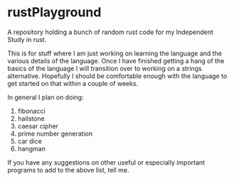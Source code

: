 # rustPlayground

A repository holding a bunch of random rust code for my Independent Study in rust. 

This is for stuff where I am just working on learning the language and the various details of the language. Once I have finished getting a hang of the basics of the language I will transition over to working on a strings alternative. Hopefully I should be comfortable enough with the language to get started on that within a couple of weeks. 

In general I plan on doing: 

1. fibonacci
2. hailstone
3. caesar cipher
4. prime number generation
5. car dice
6. hangman

If you have any suggestions on other useful or especially important programs to add to the above list, tell me. 
